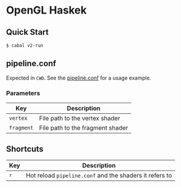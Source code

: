 # OpenGL Haskek

## Quick Start

```console
$ cabal v2-run
```

## pipeline.conf

Expected in `CWD`. See the [pipeline.conf](./pipeline.conf) for a usage example.

### Parameters

|Key|Description|
|---|---|
|`vertex`|File path to the vertex shader|
|`fragment`|File path to the fragment shader|

## Shortcuts

|Key|Description|
|---|---|
|<kbd>r</kbd>|Hot reload `pipeline.conf` and the shaders it refers to|
